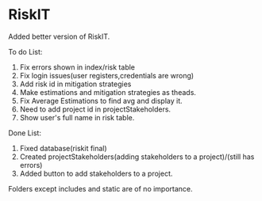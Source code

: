 # RiskIT
 
Added better version of RiskIT.

To do List:
1. Fix errors shown in index/risk table
2. Fix login issues(user registers,credentials are wrong)
3. Add risk id in mitigation strategies
4. Make estimations and mitigation strategies as theads. 
5. Fix Average Estimations to find avg and display it.
6. Need to add project id in projectStakeholders.
7. Show user's full name in risk table.




Done List:
1. Fixed database(riskit final)
2. Created projectStakeholders(adding stakeholders to a project)/(still has errors)
3. Added button to add stakeholders to a project.

Folders except includes and static are of no importance.
